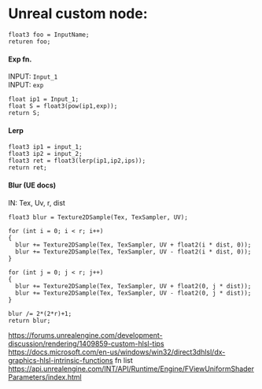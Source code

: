 # Unreal custom node: 


```
float3 foo = InputName;
returen foo; 
```

#### Exp fn. 
INPUT: `Input_1`  
INPUT: `exp`  
```hlsl
float ip1 = Input_1;
float S = float3(pow(ip1,exp));
return S;
```

#### Lerp
```hlsl
float3 ip1 = input_1;
float3 ip2 = input_2;
float3 ret = float3(lerp(ip1,ip2,ips));
return ret;
```


#### Blur (UE docs)
IN: Tex, Uv, r, dist  
```hlsl
float3 blur = Texture2DSample(Tex, TexSampler, UV);

for (int i = 0; i < r; i++)
{
  blur += Texture2DSample(Tex, TexSampler, UV + float2(i * dist, 0));
  blur += Texture2DSample(Tex, TexSampler, UV - float2(i * dist, 0));
}

for (int j = 0; j < r; j++)
{ 
  blur += Texture2DSample(Tex, TexSampler, UV + float2(0, j * dist));
  blur += Texture2DSample(Tex, TexSampler, UV - float2(0, j * dist));
}

blur /= 2*(2*r)+1;
return blur;
```
https://forums.unrealengine.com/development-discussion/rendering/1409859-custom-hlsl-tips
https://docs.microsoft.com/en-us/windows/win32/direct3dhlsl/dx-graphics-hlsl-intrinsic-functions  fn list   
https://api.unrealengine.com/INT/API/Runtime/Engine/FViewUniformShaderParameters/index.html   
